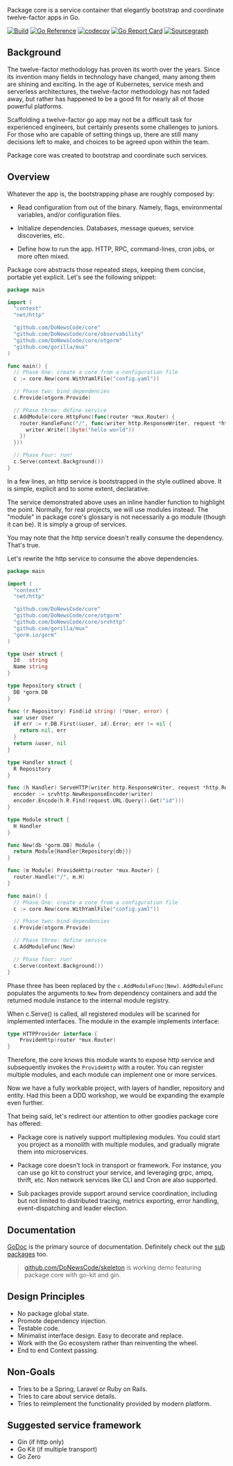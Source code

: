 Package core is a service container that elegantly bootstrap and coordinate
twelve-factor apps in Go.

[![Build](https://github.com/DoNewsCode/core/actions/workflows/go.yml/badge.svg)](https://github.com/DoNewsCode/core/actions/workflows/go.yml)
[![Go Reference](https://pkg.go.dev/badge/github.com/DoNewsCode/core.svg)](https://pkg.go.dev/github.com/DoNewsCode/core)
[![codecov](https://codecov.io/gh/DoNewsCode/core/branch/master/graph/badge.svg)](https://codecov.io/gh/DoNewsCode/core)
[![Go Report Card](https://goreportcard.com/badge/DoNewsCode/core)](https://goreportcard.com/report/DoNewsCode/core)
[![Sourcegraph](https://sourcegraph.com/github.com/DoNewsCode/core/-/badge.svg)](https://sourcegraph.com/github.com/DoNewsCode/core?badge)

## Background

The twelve-factor methodology has proven its worth over the years. Since its
invention many fields in technology have changed, many among them are shining
and exciting. In the age of Kubernetes, service mesh and serverless
architectures, the twelve-factor methodology has not faded away, but rather has
happened to be a good fit for nearly all of those powerful platforms.

Scaffolding a twelve-factor go app may not be a difficult task for experienced
engineers, but certainly presents some challenges to juniors. For those who are
capable of setting things up, there are still many decisions left to make, and choices
to be agreed upon within the team.

Package core was created to bootstrap and coordinate such services.

## Overview

Whatever the app is, the bootstrapping phase are roughly composed by:

- Read configuration from out of the binary. Namely, flags, environmental
  variables, and/or configuration files.

- Initialize dependencies. Databases, message queues, service discoveries, etc.

- Define how to run the app. HTTP, RPC, command-lines, cron jobs, or more often mixed.

Package core abstracts those repeated steps, keeping them concise, portable yet explicit. 
Let's see the following snippet:

```go
package main

import (
  "context"
  "net/http"

  "github.com/DoNewsCode/core"
  "github.com/DoNewsCode/core/observability"
  "github.com/DoNewsCode/core/otgorm"
  "github.com/gorilla/mux"
)

func main() {
  // Phase One: create a core from a configuration file
  c := core.New(core.WithYamlFile("config.yaml"))

  // Phase two: bind dependencies
  c.Provide(otgorm.Provide)

  // Phase three: define service
  c.AddModule(core.HttpFunc(func(router *mux.Router) {
    router.HandleFunc("/", func(writer http.ResponseWriter, request *http.Request) {
      writer.Write([]byte("hello world"))
    })
  }))

  // Phase Four: run!
  c.Serve(context.Background())
}

```

In a few lines, an http service is bootstrapped in the style outlined above.
It is simple, explicit and to some extent, declarative.

The service demonstrated above uses an inline handler function to highlight the point.
Normally, for real projects, we will use modules instead. 
The "module" in package core's glossary is not necessarily a go module (though it can be). It is simply a group of services.

You may note that the http service doesn't really consume the dependency.
That's true.

Let's rewrite the http service to consume the above dependencies.

```go
package main

import (
  "context"
  "net/http"

  "github.com/DoNewsCode/core"
  "github.com/DoNewsCode/core/otgorm"
  "github.com/DoNewsCode/core/srvhttp"
  "github.com/gorilla/mux"
  "gorm.io/gorm"
)

type User struct {
  Id   string
  Name string
}

type Repository struct {
  DB *gorm.DB
}

func (r Repository) Find(id string) (*User, error) {
  var user User
  if err := r.DB.First(&user, id).Error; err != nil {
    return nil, err
  }
  return &user, nil
}

type Handler struct {
  R Repository
}

func (h Handler) ServeHTTP(writer http.ResponseWriter, request *http.Request) {
  encoder := srvhttp.NewResponseEncoder(writer)
  encoder.Encode(h.R.Find(request.URL.Query().Get("id")))
}

type Module struct {
  H Handler
}

func New(db *gorm.DB) Module {
  return Module{Handler{Repository{db}}}
}

func (m Module) ProvideHttp(router *mux.Router) {
  router.Handle("/", m.H)
}

func main() {
  // Phase One: create a core from a configuration file
  c := core.New(core.WithYamlFile("config.yaml"))

  // Phase two: bind dependencies
  c.Provide(otgorm.Provide)

  // Phase three: define service
  c.AddModuleFunc(New)

  // Phase four: run!
  c.Serve(context.Background())
}
```

Phase three has been replaced by the `c.AddModuleFunc(New)`. `AddModuleFunc` populates the arguments to `New` from dependency containers
and add the returned module instance to the internal module registry.

When c.Serve() is called, all registered modules will be scanned for implemented interfaces. 
The module in the example implements interface: 

```go
type HTTPProvider interface {
	ProvideHttp(router *mux.Router)
}
```

Therefore, the core knows this module wants to expose http service and subsequently invokes the `ProvideHttp` with a router. You can register multiple modules, and each module can implement one or more services.

Now we have a fully workable project, with layers of handler, repository and entity. 
Had this been a DDD workshop, we would be expanding the example even further. 

That being said, let's redirect our attention to other goodies package core has offered:

- Package core is natively support multiplexing modules. 
  You could start you project as a monolith with multiple modules, and gradually migrate them into microservices.

- Package core doesn't lock in transport or framework.
  For instance, you can use go kit to construct your service, and leveraging grpc, ampq, thrift, etc. Non network services like CLI and Cron are also supported.

- Sub packages provide support around service coordination, including but not limited to distributed tracing, metrics exporting, error handling, event-dispatching and leader election.

## Documentation

[GoDoc](https://pkg.go.dev/github.com/DoNewsCode/core) is the primary source of documentation.
Definitely check out the [sub packages](https://pkg.go.dev/github.com/DoNewsCode/core#section-directories) too.

> [github.com/DoNewsCode/skeleton](https://github.com/DoNewsCode/skeleton) is working demo featuring package core with go-kit and gin.

## Design Principles

- No package global state.
- Promote dependency injection.
- Testable code.
- Minimalist interface design. Easy to decorate and replace.
- Work with the Go ecosystem rather than reinventing the wheel.
- End to end Context passing.

## Non-Goals

- Tries to be a Spring, Laravel or Ruby on Rails.
- Tries to care about service details.
- Tries to reimplement the functionality provided by modern platform.

## Suggested service framework
- Gin (if http only)
- Go Kit (if multiple transport)
- Go Zero


